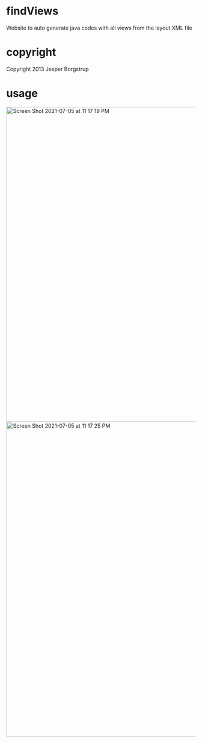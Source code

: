 # findViews
 Website to auto generate java codes with all views from the layout XML file
 
 # copyright
 Copyright 2013 Jesper Borgstrup
 
 # usage
 
 <img width="834" alt="Screen Shot 2021-07-05 at 11 17 19 PM" src="https://user-images.githubusercontent.com/69796042/124492586-41706180-dde7-11eb-915b-8c7e4713a7ea.png">
<img width="834" alt="Screen Shot 2021-07-05 at 11 17 25 PM" src="https://user-images.githubusercontent.com/69796042/124492591-42a18e80-dde7-11eb-8c0b-8ad37d247989.png">

